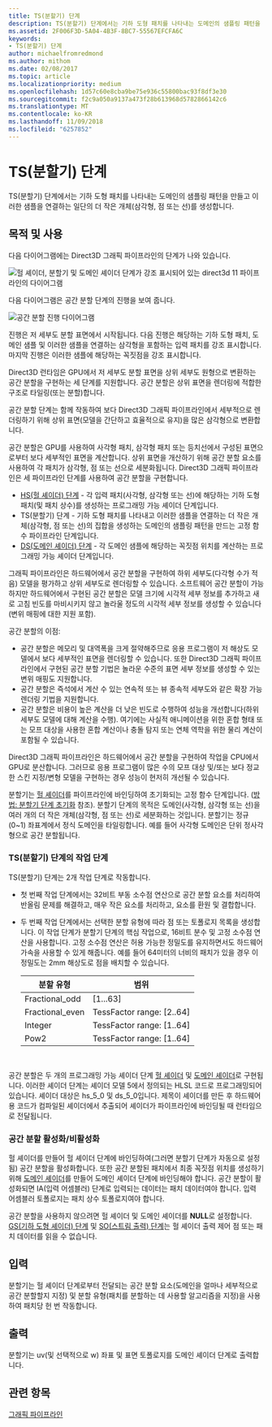 ```yaml
---
title: TS(분할기) 단계
description: TS(분할기) 단계에서는 기하 도형 패치를 나타내는 도메인의 샘플링 패턴을 만들고 이러한 샘플을 연결하는 일단의 더 작은 개체(삼각형, 점 또는 선)를 생성합니다.
ms.assetid: 2F006F3D-5A04-4B3F-8BC7-55567EFCFA6C
keywords:
- TS(분할기) 단계
author: michaelfromredmond
ms.author: mithom
ms.date: 02/08/2017
ms.topic: article
ms.localizationpriority: medium
ms.openlocfilehash: 1d57c60e8cba9be75e936c55800bac93f8df3e30
ms.sourcegitcommit: f2c9a050a9137a473f28b613968d5782866142c6
ms.translationtype: MT
ms.contentlocale: ko-KR
ms.lasthandoff: 11/09/2018
ms.locfileid: "6257852"
---
```

# <a name="tessellator-ts-stage"></a>TS(분할기) 단계


TS(분할기) 단계에서는 기하 도형 패치를 나타내는 도메인의 샘플링 패턴을 만들고 이러한 샘플을 연결하는 일단의 더 작은 개체(삼각형, 점 또는 선)를 생성합니다.

## <a name="span-idpurposeandusesspanspan-idpurposeandusesspanspan-idpurposeandusesspanpurpose-and-uses"></a><span id="Purpose_and_uses"></span><span id="purpose_and_uses"></span><span id="PURPOSE_AND_USES"></span>목적 및 사용


다음 다이어그램에는 Direct3D 그래픽 파이프라인의 단계가 나와 있습니다.

![헐 셰이더, 분할기 및 도메인 셰이더 단계가 강조 표시되어 있는 direct3d 11 파이프라인의 다이어그램](images/d3d11-pipeline-stages-tessellation.png)

다음 다이어그램은 공간 분할 단계의 진행을 보여 줍니다.

![공간 분할 진행 다이어그램](images/tess-prog.png)

진행은 저 세부도 분할 표면에서 시작됩니다. 다음 진행은 해당하는 기하 도형 패치, 도메인 샘플 및 이러한 샘플을 연결하는 삼각형을 포함하는 입력 패치를 강조 표시합니다. 마지막 진행은 이러한 샘플에 해당하는 꼭짓점을 강조 표시합니다.

Direct3D 런타임은 GPU에서 저 세부도 분할 표면을 상위 세부도 원형으로 변환하는 공간 분할을 구현하는 세 단계를 지원합니다. 공간 분할은 상위 표면을 렌더링에 적합한 구조로 타일링(또는 분할)합니다.

공간 분할 단계는 함께 작동하여 보다 Direct3D 그래픽 파이프라인에서 세부적으로 렌더링하기 위해 상위 표면(모델을 간단하고 효율적으로 유지)을 많은 삼각형으로 변환합니다.

공간 분할은 GPU를 사용하여 사각형 패치, 삼각형 패치 또는 등치선에서 구성된 표면으로부터 보다 세부적인 표면을 계산합니다. 상위 표면을 개산하기 위해 공간 분할 요소를 사용하여 각 패치가 삼각형, 점 또는 선으로 세분화됩니다. Direct3D 그래픽 파이프라인은 세 파이프라인 단계를 사용하여 공간 분할을 구현합니다.

-   [HS(헐 셰이더) 단계](hull-shader-stage--hs-.md) - 각 입력 패치(사각형, 삼각형 또는 선)에 해당하는 기하 도형 패치(및 패치 상수)를 생성하는 프로그래밍 가능 셰이더 단계입니다.
-   TS(분할기) 단계 - 기하 도형 패치를 나타내고 이러한 샘플을 연결하는 더 작은 개체(삼각형, 점 또는 선)의 집합을 생성하는 도메인의 샘플링 패턴을 만드는 고정 함수 파이프라인 단계입니다.
-   [DS(도메인 셰이더) 단계](domain-shader-stage--ds-.md) - 각 도메인 샘플에 해당하는 꼭짓점 위치를 계산하는 프로그래밍 가능 셰이더 단계입니다.

그래픽 파이프라인은 하드웨어에서 공간 분할을 구현하여 하위 세부도(다각형 수가 적음) 모델을 평가하고 상위 세부도로 렌더링할 수 있습니다. 소프트웨어 공간 분할이 가능하지만 하드웨어에서 구현된 공간 분할은 모델 크기에 시각적 세부 정보를 추가하고 새로 고침 빈도를 마비시키지 않고 놀라울 정도의 시각적 세부 정보를 생성할 수 있습니다(변위 매핑에 대한 지원 포함).

공간 분할의 이점:

-   공간 분할은 메모리 및 대역폭을 크게 절약해주므로 응용 프로그램이 저 해상도 모델에서 보다 세부적인 표면을 렌더링할 수 있습니다. 또한 Direct3D 그래픽 파이프라인에서 구현된 공간 분할 기법은 놀라운 수준의 표면 세부 정보를 생성할 수 있는 변위 매핑도 지원합니다.
-   공간 분할은 즉석에서 계산 수 있는 연속적 또는 뷰 종속적 세부도와 같은 확장 가능 렌더링 기법을 지원합니다.
-   공간 분할은 비용이 높은 계산을 더 낮은 빈도로 수행하여 성능을 개선합니다(하위 세부도 모델에 대해 계산을 수행). 여기에는 사실적 애니메이션을 위한 혼합 형태 또는 모프 대상을 사용한 혼합 계산이나 충돌 탐지 또는 연체 역학을 위한 물리 계산이 포함될 수 있습니다.

Direct3D 그래픽 파이프라인은 하드웨어에서 공간 분할을 구현하여 작업을 CPU에서 GPU로 분산합니다. 그러므로 응용 프로그램이 많은 수의 모프 대상 및/또는 보다 정교한 스킨 지정/변형 모델을 구현하는 경우 성능이 현저히 개선될 수 있습니다.

분할기는 [헐 셰이더](hull-shader-stage--hs-.md)를 파이프라인에 바인딩하여 초기화되는 고정 함수 단계입니다. ([방법: 분할기 단계 초기화](https://msdn.microsoft.com/library/windows/desktop/ff476341) 참조). 분할기 단계의 목적은 도메인(사각형, 삼각형 또는 선)을 여러 개의 더 작은 개체(삼각형, 점 또는 선)로 세분화하는 것입니다. 분할기는 정규(0~1) 좌표계에서 정식 도메인을 타일링합니다. 예를 들어 사각형 도메인은 단위 정사각형으로 공간 분할됩니다.

### <a name="span-idphasesinthetessellatortsstagespanspan-idphasesinthetessellatortsstagespanspan-idphasesinthetessellatortsstagespanphases-in-the-tessellator-ts-stage"></a><span id="Phases_in_the_Tessellator__TS__stage"></span><span id="phases_in_the_tessellator__ts__stage"></span><span id="PHASES_IN_THE_TESSELLATOR__TS__STAGE"></span>TS(분할기) 단계의 작업 단계

TS(분할기) 단계는 2개 작업 단계로 작동합니다.

-   첫 번째 작업 단계에서는 32비트 부동 소수점 연산으로 공간 분할 요소를 처리하여 반올림 문제를 해결하고, 매우 작은 요소를 처리하고, 요소를 환원 및 결합합니다.
-   두 번째 작업 단계에서는 선택한 분할 유형에 따라 점 또는 토폴로지 목록을 생성합니다. 이 작업 단계가 분할기 단계의 핵심 작업으로, 16비트 분수 및 고정 소수점 연산을 사용합니다. 고정 소수점 연산은 허용 가능한 정밀도를 유지하면서도 하드웨어 가속을 사용할 수 있게 해줍니다. 예를 들어 64미터의 너비의 패치가 있을 경우 이 정밀도는 2mm 해상도로 점을 배치할 수 있습니다.

    | 분할 유형 | 범위                       |
    |----------------------|-----------------------------|
    | Fractional\_odd      | \[1...63\]                  |
    | Fractional\_even     | TessFactor range: \[2..64\] |
    | Integer              | TessFactor range: \[1..64\] |
    | Pow2                 | TessFactor range: \[1..64\] |

     

공간 분할은 두 개의 프로그래밍 가능 셰이더 단계 [헐 셰이더](hull-shader-stage--hs-.md) 및 [도메인 셰이더](domain-shader-stage--ds-.md)로 구현됩니다. 이러한 셰이더 단계는 셰이더 모델 5에서 정의되는 HLSL 코드로 프로그래밍되어 있습니다. 셰이더 대상은 hs\_5\_0 및 ds\_5\_0입니다. 제목이 셰이더를 만든 후 하드웨어용 코드가 컴파일된 셰이더에서 추출되어 셰이더가 파이프라인에 바인딩될 때 런타임으로 전달됩니다.

### <a name="span-idenablingdisablingtessellationspanspan-idenablingdisablingtessellationspanspan-idenablingdisablingtessellationspanenablingdisabling-tessellation"></a><span id="Enabling_disabling_tessellation"></span><span id="enabling_disabling_tessellation"></span><span id="ENABLING_DISABLING_TESSELLATION"></span>공간 분할 활성화/비활성화

헐 셰이더를 만들어 헐 셰이더 단계에 바인딩하여(그러면 분할기 단계가 자동으로 설정됨) 공간 분할을 활성화합니다. 또한 공간 분할된 패치에서 최종 꼭짓점 위치를 생성하기 위해 [도메인 셰이더](domain-shader-stage--ds-.md)를 만들어 도메인 셰이더 단계에 바인딩해야 합니다. 공간 분할이 활성화되면 IA(입력 어셈블러) 단계로 입력되는 데이터는 패치 데이터여야 합니다. 입력 어셈블러 토폴로지는 패치 상수 토폴로지여야 합니다.

공간 분할을 사용하지 않으려면 헐 셰이더 및 도메인 셰이더를 **NULL**로 설정합니다. [GS(기하 도형 셰이더) 단계](geometry-shader-stage--gs-.md) 및 [SO(스트림 출력) 단계](stream-output-stage--so-.md)는 헐 셰이더 출력 제어 점 또는 패치 데이터를 읽을 수 없습니다.

## <a name="span-idinputspanspan-idinputspanspan-idinputspaninput"></a><span id="Input"></span><span id="input"></span><span id="INPUT"></span>입력


분할기는 헐 셰이더 단계로부터 전달되는 공간 분할 요소(도메인을 얼마나 세부적으로 공간 분할할지 지정) 및 분할 유형(패치를 분할하는 데 사용할 알고리즘을 지정)을 사용하여 패치당 헌 번 작동합니다.

## <a name="span-idoutputspanspan-idoutputspanspan-idoutputspanoutput"></a><span id="Output"></span><span id="output"></span><span id="OUTPUT"></span>출력


분할기는 uv(및 선택적으로 w) 좌표 및 표면 토폴로지를 도메인 셰이더 단계로 출력합니다.

## <a name="span-idrelated-topicsspanrelated-topics"></a><span id="related-topics"></span>관련 항목


[그래픽 파이프라인](graphics-pipeline.md)

 

 




